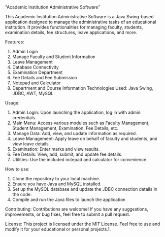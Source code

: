 "Academic Institution Administrative Software"

This Academic Institution Administrative Software is a Java Swing-based application designed to manage the administrative tasks of an educational institution. It provides functionalities for managing faculty, students, examination details, fee structures, leave applications, and more.

Features:

1. Admin Login
2. Manage Faculty and Student Information
3. Leave Management
4. Database Connectivity
5. Examination Department
6. Fee Details and Fee Submission
7. Notepad and Calculator
8. Department and Course Information
Technologies Used: Java Swing, JDBC, AWT, MySQL

Usage:

1. Admin Login: Upon launching the application, log in with admin credentials.
2. Main Menu: Access various modules such as Faculty Management, Student Management, Examination, Fee Details, etc.
3. Manage Data: Add, view, and update information as required.
4. Leave Management: Apply leave on behalf of faculty and students, and view leave details.
5. Examination: Enter marks and view results.
6. Fee Details: View, add, submit, and update fee details.
7. Utilities: Use the included notepad and calculator for convenience.
   
How to use:

1. Clone the repository to your local machine.
2. Ensure you have Java and MySQL installed.
3. Set up the MySQL database and update the JDBC connection details in the code.
4. Compile and run the Java files to launch the application.
   
Contributing: Contributions are welcome! If you have any suggestions, improvements, or bug fixes, feel free to submit a pull request.

License: This project is licensed under the MIT License. Feel free to use and modify it for your educational or personal projects.1.
